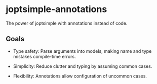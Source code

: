 # joptsimple-annotations

The power of joptsimple with annotations instead of code.

## Goals

* Type safety: Parse arguments into models, making name and type mistakes compile-time errors.

* Simplicity: Reduce clutter and typing by assuming common cases.

* Flexibility: Annotations allow configuration of uncommon cases.